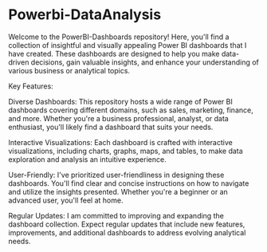 # Powerbi-DataAnalysis
Welcome to the PowerBI-Dashboards repository! Here, you'll find a collection of insightful and visually appealing Power BI dashboards that I have created. These dashboards are designed to help you make data-driven decisions, gain valuable insights, and enhance your understanding of various business or analytical topics.

Key Features:

Diverse Dashboards: This repository hosts a wide range of Power BI dashboards covering different domains, such as sales, marketing, finance, and more. Whether you're a business professional, analyst, or data enthusiast, you'll likely find a dashboard that suits your needs.

Interactive Visualizations: Each dashboard is crafted with interactive visualizations, including charts, graphs, maps, and tables, to make data exploration and analysis an intuitive experience.

User-Friendly: I've prioritized user-friendliness in designing these dashboards. You'll find clear and concise instructions on how to navigate and utilize the insights presented. Whether you're a beginner or an advanced user, you'll feel at home.

Regular Updates: I am committed to improving and expanding the dashboard collection. Expect regular updates that include new features, improvements, and additional dashboards to address evolving analytical needs.
